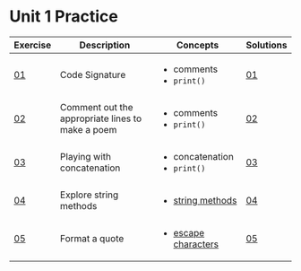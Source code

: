 # Unit 1 Practice

| Exercise|Description|Concepts|Solutions|
|---------|-----------|--------|---------|
|[01](exercise_1.md) | Code Signature | <ul><li>comments</li><li>`print()`</li></ul>| [01](solutions/solution_1.md)
|[02](exercise_2.md) | Comment out the appropriate lines to make a poem| <ul><li>comments</li><li>`print()`</li></ul>| [02](solutions/solution_2.md)
|[03](exercise_3.md) | Playing with concatenation | <ul><li>concatenation</li><li>`print()`</li></ul> | [03](solutions/solution_3.md)
|[04](exercise_4.md)| Explore string methods | <ul><li>[string methods](https://www.w3schools.com/python/python_ref_string.asp)</li></ul> | [04](solutions/solution_4.md)
|[05](exercise_5.md)| Format a quote |<ul><li>[escape characters](https://www.w3schools.com/python/gloss_python_escape_characters.asp)</li></ul> |  [05](solutions/solution_5.md) |